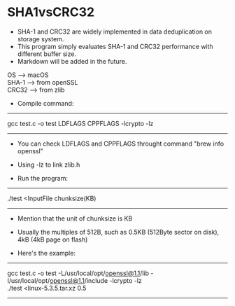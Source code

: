 # SHA1vsCRC32
- SHA-1 and CRC32 are widely implemented in data deduplication on storage system.  
- This program simply evaluates SHA-1 and CRC32 performance with different buffer size.  
- Markdown will be added in the future.  

OS --> macOS  
SHA-1 --> from openSSL  
CRC32 --> from zlib  

- Compile command:  
***
gcc test.c -o test LDFLAGS CPPFLAGS -lcrypto -lz  
***
  - You can check LDFLAGS and CPPFLAGS throught command "brew info openssl"  
  - Using -lz to link zlib.h  

- Run the program:  
***
./test <InputFile chunksize(KB)  
***
  - Mention that the unit of chunksize is KB  
  - Usually the multiples of 512B, such as 0.5KB (512Byte sector on disk), 4kB (4kB page on flash)  


- Here's the example:  
***
gcc test.c -o test -L/usr/local/opt/openssl@1.1/lib -I/usr/local/opt/openssl@1.1/include -lcrypto -lz  
./test <linux-5.3.5.tar.xz 0.5
***
